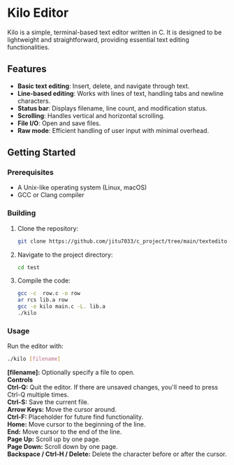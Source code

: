 # Kilo Editor

Kilo is a simple, terminal-based text editor written in C. It is designed to be lightweight and straightforward, providing essential text editing functionalities.

## Features

- **Basic text editing**: Insert, delete, and navigate through text.
- **Line-based editing**: Works with lines of text, handling tabs and newline characters.
- **Status bar**: Displays filename, line count, and modification status.
- **Scrolling**: Handles vertical and horizontal scrolling.
- **File I/O**: Open and save files.
- **Raw mode**: Efficient handling of user input with minimal overhead.

## Getting Started

### Prerequisites

- A Unix-like operating system (Linux, macOS)
- GCC or Clang compiler

### Building

1. Clone the repository:
    ```bash
    git clone https://github.com/jitu7033/c_project/tree/main/texteditor
    ```
2. Navigate to the project directory:
    ```bash
    cd test
    ```
3. Compile the code:
    ```bash
    gcc -c  row.c -o row 
    ar rcs lib.a row
    gcc -o kilo main.c -L. lib.a
    ./kilo
    ```

### Usage

Run the editor with:
```bash
./kilo [filename]
```
**[filename]:** Optionally specify a file to open.  
**Controls**  
**Ctrl-Q:** Quit the editor. If there are unsaved changes, you'll need to press Ctrl-Q multiple times.  
**Ctrl-S:** Save the current file.  
**Arrow Keys:** Move the cursor around.  
**Ctrl-F:** Placeholder for future find functionality.  
**Home:** Move cursor to the beginning of the line.  
**End:** Move cursor to the end of the line.  
**Page Up:** Scroll up by one page.  
**Page Down:** Scroll down by one page.  
**Backspace / Ctrl-H / Delete:** Delete the character before or after the cursor.  
